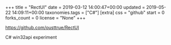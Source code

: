 +++
title = "RectUI"
date = 2019-03-12 14:00:47+00:00
updated = 2019-05-22 14:09:11+00:00
taxonomies.tags = ["C#"]
[extra]
css = "github"
start = 0
forks_count = 0
license = "None"
+++

<https://github.com/ousttrue/RectUI>

C# win32api experiment

